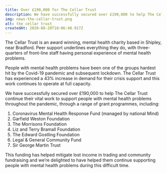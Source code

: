 ```yaml
---
title: Over £190,000 for The Cellar Trust
description: We have successfully secured over £190,000 to help The Cellar Trust continue their vital work to support people with mental health problems throughout the pandemic.
img: news-the-cellar-trust.png
alt: the cellar trust
createdAt: 2020-08-20T10:06:48.917Z
---
```


<p class="text-lg font-medium">The Cellar Trust is an award winning, mental health charity based in Shipley, near Bradford. Peer support underlines everything they do, with three-quarters of front-line staff having personal experience of mental health problems.</p>

People with mental health problems have been one of the groups hardest hit by the Covid-19 pandemic and subsequent lockdown. The Cellar Trust has experienced a 43% increase in demand for their crisis support and this work continues to operate at full capacity.

We have successfully secured over £190,000 to help The Cellar Trust continue their vital work to support people with mental health problems throughout the pandemic, through a range of grant programmes, including:

1. Coronavirus Mental Health Response Fund (managed by national Mind)
2. Garfield Weston Foundation
3. The Morrisons Foundation
4. Liz and Terry Bramall Foundation
5. The Edward Gostling Foundation
6. Legal & General Community Fund
7. Sir George Martin Trust

This funding has helped mitigate lost income in trading and community fundraising and we’re delighted to have helped them continue supporting people with mental health problems during this difficult time.

